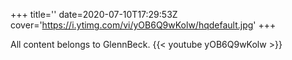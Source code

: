 +++
title=''
date=2020-07-10T17:29:53Z
cover='https://i.ytimg.com/vi/yOB6Q9wKolw/hqdefault.jpg'
+++

All content belongs to GlennBeck.
{{< youtube yOB6Q9wKolw >}}

